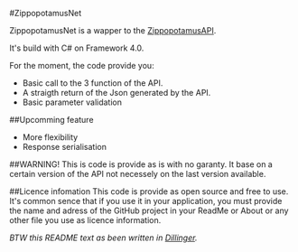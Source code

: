 #ZippopotamusNet

ZippopotamusNet is a wapper to the [ZippopotamusAPI].

It's build with C# on Framework 4.0.

For the moment, the code provide you:
- Basic call to the 3 function of the API.
- A straigth return of the Json generated by the API.
- Basic parameter validation

##Upcomming feature
- More flexibility
- Response serialisation

##WARNING!
This is code is provide as is with no garanty. It base on a certain version of the API not necessely on the last version available.

##Licence infomation
This code is provide as open source and free to use. It's common sence that if you use it in your application, you must provide the name and adress of the GitHub project in your ReadMe or About or any other file you use as licence information.

*BTW this README text as been written in [Dillinger].*
  
  [ZippopotamusAPI]: http://www.zippopotam.us/
  [Dillinger]: http://dillinger.io/